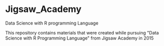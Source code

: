 # Jigsaw_Academy
Data Science with R programming Language

This repository contains materials that were created while pursuing "Data Science with R Programming Language" from Jigsaw Academy in 2015
